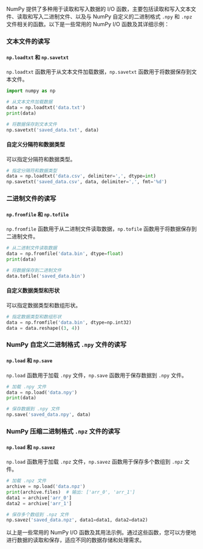 NumPy 提供了多种用于读取和写入数据的 I/O 函数，主要包括读取和写入文本文件、读取和写入二进制文件、以及与 NumPy 自定义的二进制格式 `.npy` 和 `.npz` 文件相关的函数。以下是一些常用的 NumPy I/O 函数及其详细示例：

### 文本文件的读写

#### `np.loadtxt` 和 `np.savetxt`

`np.loadtxt` 函数用于从文本文件加载数据，`np.savetxt` 函数用于将数据保存到文本文件。

```python
import numpy as np

# 从文本文件加载数据
data = np.loadtxt('data.txt')
print(data)

# 将数据保存到文本文件
np.savetxt('saved_data.txt', data)
```

#### 自定义分隔符和数据类型

可以指定分隔符和数据类型。

```python
# 指定分隔符和数据类型
data = np.loadtxt('data.csv', delimiter=',', dtype=int)
np.savetxt('saved_data.csv', data, delimiter=',', fmt='%d')
```

### 二进制文件的读写

#### `np.fromfile` 和 `np.tofile`

`np.fromfile` 函数用于从二进制文件读取数据，`np.tofile` 函数用于将数据保存到二进制文件。

```python
# 从二进制文件读取数据
data = np.fromfile('data.bin', dtype=float)
print(data)

# 将数据保存到二进制文件
data.tofile('saved_data.bin')
```

#### 自定义数据类型和形状

可以指定数据类型和数组形状。

```python
# 指定数据类型和数组形状
data = np.fromfile('data.bin', dtype=np.int32)
data = data.reshape((3, 4))
```

### NumPy 自定义二进制格式 `.npy` 文件的读写

#### `np.load` 和 `np.save`

`np.load` 函数用于加载 `.npy` 文件，`np.save` 函数用于保存数据到 `.npy` 文件。

```python
# 加载 .npy 文件
data = np.load('data.npy')
print(data)

# 保存数据到 .npy 文件
np.save('saved_data.npy', data)
```

### NumPy 压缩二进制格式 `.npz` 文件的读写

#### `np.load` 和 `np.savez`

`np.load` 函数用于加载 `.npz` 文件，`np.savez` 函数用于保存多个数组到 `.npz` 文件。

```python
# 加载 .npz 文件
archive = np.load('data.npz')
print(archive.files)  # 输出: ['arr_0', 'arr_1']
data1 = archive['arr_0']
data2 = archive['arr_1']

# 保存多个数组到 .npz 文件
np.savez('saved_data.npz', data1=data1, data2=data2)
```

以上是一些常用的 NumPy I/O 函数及其用法示例。通过这些函数，您可以方便地进行数据的读取和保存，适应不同的数据存储和处理需求。